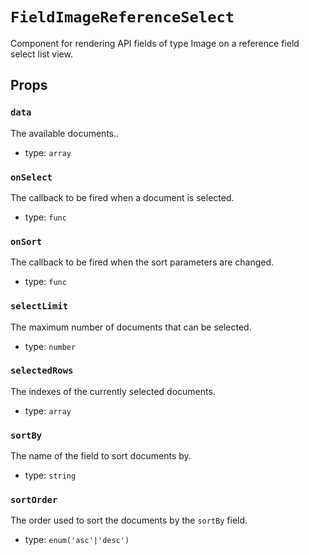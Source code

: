 `FieldImageReferenceSelect`
===========================

Component for rendering API fields of type Image on a reference field select
list view.

Props
-----

### `data`

The available documents..

- type: `array`


### `onSelect`

The callback to be fired when a document is selected.

- type: `func`


### `onSort`

The callback to be fired when the sort parameters are changed.

- type: `func`


### `selectLimit`

The maximum number of documents that can be selected.

- type: `number`


### `selectedRows`

The indexes of the currently selected documents.

- type: `array`


### `sortBy`

The name of the field to sort documents by.

- type: `string`


### `sortOrder`

The order used to sort the documents by the `sortBy` field.

- type: `enum('asc'|'desc')`

